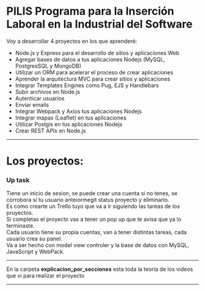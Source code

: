 # PILIS Programa para la Inserción Laboral en la Industrial del Software

Voy a desarrollar 4 proyectos en los que aprenderé: <br>

  * Node.js y Express para el desarrollo de sitios y aplicaciones Web
  * Agregar bases de datos a tus aplicaciones Nodejs (MySQL, PostgresSQL y MongoDB)
  * Utilizar un ORM para acelerar el proceso de crear aplicaciones
  * Aprender la arquitectura MVC para crear sitios y aplicaciones
  * Integrar Templates Engines como Pug, EJS y Handlebars
  * Subir archivos en Node.js
  * Autenticar usuarios
  * Enviar emails
  * Integrar Webpack y Axios tus aplicaciones Nodejs
  * Integrar mapas (Leaflet) en tus aplicaciones
  * Utilizar Postgis en tus aplicaciones Nodejs
  * Crear REST APIs en Node.js

---

# Los proyectos:

### Up task

Tiene un inicio de sesion, se puede crear una cuenta si no tenes, se corrobora si tu usuario anteiormegit status proyecto y eliminarlo.<br>
Es como crearte un Trello tuyo que va a ir siguiendo las tareas de los pruyectos.<br>
Si completas el proyecto vas a tener un pop up que te avisa que ya lo terminaste.<br>
Cada usuario tiene su propia cuentas, van a tener distintas tareas, cada usuario crea su panel.<br>
Va a ser hecho con model view controler y la base de datos con MySQL, JavaScript y WebPack.

---

En la carpeta **explicacion_por_secciones** esta toda la teoría de los videos que vi para realizar el proyecto

---

